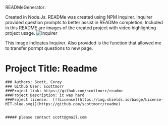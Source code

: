 READMeGenerator:

Created in Node.Js.  READMe was created using NPM Inquirer.  Inquirer provided question prompts to better assist in READMe completion.  Included in this README are images of the created project with video highlighting project usage.
    ![inquirer](https://user-images.githubusercontent.com/61360215/80430722-b45d7e80-88ac-11ea-88f1-dfbadecc2abc.jpg)
   
   This image indicates Inquirer. Also provided is the function that allowed me to transfer pormpt questions to new page.
   
   
   
   
   
   
   
   
   
   
   
   # Project Title: Readme
    ### Authors: Scott, Corey
    ### Github User: scottmorr
    ###Project link: https://github.com/scottmorr/readme
    ###Project Description: it was hard
    ###Project license:  [![License](https://img.shields.io/badge/License-MIT-blue.svg)](https://github.com/scottmorr/readme)
    

    ##### please contact scott@gmail.com
    
    
    

